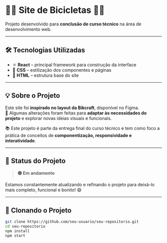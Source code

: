 # 🚴‍♂️ Site de Bicicletas 🚴‍♀️  
Projeto desenvolvido para **conclusão de curso técnico** na área de desenvolvimento web.

---

## 🛠️ Tecnologias Utilizadas

- ⚛️ **React** – principal framework para construção da interface
- 🎨 **CSS** – estilização dos componentes e páginas
- 🧱 **HTML** – estrutura base do site

---

## 💡 Sobre o Projeto

Este site foi **inspirado no layout da Bikcraft**, disponível no Figma.  
🔧 Algumas alterações foram feitas para **adaptar às necessidades do projeto** e explorar novas ideias visuais e funcionais.

📚 Este projeto é parte da entrega final do curso técnico e tem como foco a prática de conceitos de **componentização, responsividade e interatividade**.

---

## 🚧 Status do Projeto

> **🟡 Em andamento**

Estamos constantemente atualizando e refinando o projeto para deixá-lo mais completo, funcional e bonito! 😄

---

## 📁 Clonando o Projeto

```bash
git clone https://github.com/seu-usuario/seu-repositorio.git
cd seu-repositorio
npm install
npm start

